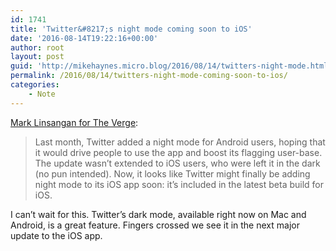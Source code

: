 ```yaml
---
id: 1741
title: 'Twitter&#8217;s night mode coming soon to iOS'
date: '2016-08-14T19:22:16+00:00'
author: root
layout: post
guid: 'http://mikehaynes.micro.blog/2016/08/14/twitters-night-mode.html'
permalink: /2016/08/14/twitters-night-mode-coming-soon-to-ios/
categories:
    - Note
---
```


[Mark Linsangan for The Verge](https://www.theverge.com/2016/8/13/12465362/twitter-night-mode-iphone-apple-ios):

> Last month, Twitter added a night mode for Android users, hoping that it would drive people to use the app and boost its flagging user-base. The update wasn’t extended to iOS users, who were left it in the dark (no pun intended). Now, it looks like Twitter might finally be adding night mode to its iOS app soon: it’s included in the latest beta build for iOS.

I can’t wait for this. Twitter’s dark mode, available right now on Mac and Android, is a great feature. Fingers crossed we see it in the next major update to the iOS app.